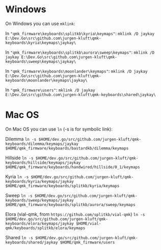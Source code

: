 # Windows

On Windows you can use `mklink`:
 
In `"qmk_firmware\keyboards\splitkb\kyria\keymaps"`:
 `mklink /D jaykay E:\Dev.Go\src\github.com\jurgen-kluft\qmk-keyboards\kyria\keymaps\jaykay\`

In `"qmk_firmware\keyboards\splitkb\aurora\sweep\keymaps"`:
 `mklink /D jaykay E:\Dev.Go\src\github.com\jurgen-kluft\qmk-keyboards\sweep\keymaps\jaykay\`

In `"qmk_firmware\keyboards\moonlander\keymaps"`:
 `mklink /D jaykay E:\Dev.Go\src\github.com\jurgen-kluft\qmk-keyboards\moonlander\keymaps\jaykay\`

In `"qmk_firmware\users"`:
 `mklink /D jaykay E:\Dev.Go\src\github.com\jurgen-kluft\qmk-keyboards\shared\jaykay\`

 
# Mac OS

On Mac OS you can use `ln` (-s is for symbolic link):

Dilemma
`ln -s $HOME/dev.go/src/github.com/jurgen-kluft/qmk-keyboards/dilemma/keymaps/jaykay $HOME/qmk_firmware/keyboards/bastardkb/dilemma/keymaps`

Hillside
`ln -s $HOME/dev.go/src/github.com/jurgen-kluft/qmk-keyboards/hillside/keymaps/jaykay $HOME/qmk_firmware/keyboards/handwired/hillside/0_1/keymaps`

Kyria
`ln -s $HOME/dev.go/src/github.com/jurgen-kluft/qmk-keyboards/kyria/keymaps/jaykay $HOME/qmk_firmware/keyboards/splitkb/kyria/keymaps`

Sweep
`ln -s $HOME/dev.go/src/github.com/jurgen-kluft/qmk-keyboards/sweep/keymaps/jaykay $HOME/qmk_firmware/keyboards/splitkb/aurora/sweep/keymaps`

Elora (vial-qmk, from `https://github.com/splitkb/vial-qmk`)
`ln -s $HOME/dev.go/src/github.com/jurgen-kluft/qmk-keyboards/elora/keymaps/jaykay $HOME/vial-qmk/keyboards/splitkb/elora/keymaps`

Shared
`ln -s $HOME/dev.go/src/github.com/jurgen-kluft/qmk-keyboards/shared/jaykay $HOME/qmk_firmware/users`